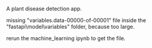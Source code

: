 A plant disease detection app.


missing "variables.data-00000-of-00001" file inside the "fastapi\model\variables" folder, because too large.

rerun the machine_learning ipynb to get the file.
